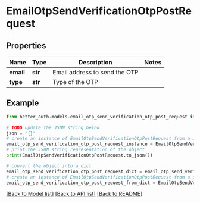 # EmailOtpSendVerificationOtpPostRequest


## Properties

Name | Type | Description | Notes
------------ | ------------- | ------------- | -------------
**email** | **str** | Email address to send the OTP | 
**type** | **str** | Type of the OTP | 

## Example

```python
from better_auth.models.email_otp_send_verification_otp_post_request import EmailOtpSendVerificationOtpPostRequest

# TODO update the JSON string below
json = "{}"
# create an instance of EmailOtpSendVerificationOtpPostRequest from a JSON string
email_otp_send_verification_otp_post_request_instance = EmailOtpSendVerificationOtpPostRequest.from_json(json)
# print the JSON string representation of the object
print(EmailOtpSendVerificationOtpPostRequest.to_json())

# convert the object into a dict
email_otp_send_verification_otp_post_request_dict = email_otp_send_verification_otp_post_request_instance.to_dict()
# create an instance of EmailOtpSendVerificationOtpPostRequest from a dict
email_otp_send_verification_otp_post_request_from_dict = EmailOtpSendVerificationOtpPostRequest.from_dict(email_otp_send_verification_otp_post_request_dict)
```
[[Back to Model list]](../README.md#documentation-for-models) [[Back to API list]](../README.md#documentation-for-api-endpoints) [[Back to README]](../README.md)


